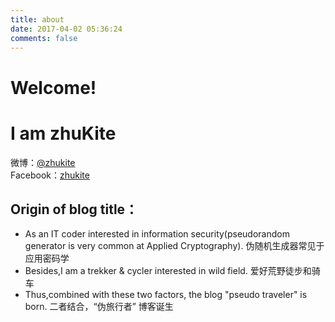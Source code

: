 ```yaml
---
title: about
date: 2017-04-02 05:36:24
comments: false
---
```

# Welcome!

# I am zhuKite

微博：<a href="http://weibo.com/zhukite" target="_blank">@zhukite</a><br/>
Facebook：<a href="https://www.facebook.com/kite.zhu.3" target="_blank">zhukite</a>	

##  Origin of blog title：
* As an IT coder interested in information security(pseudorandom generator is very common at Applied Cryptography).
  伪随机生成器常见于应用密码学
* Besides,I am a trekker & cycler interested in wild field. 
  爱好荒野徒步和骑车
* Thus,combined with these two factors, the blog "pseudo traveler" is born.
  二者结合，“伪旅行者” 博客诞生

